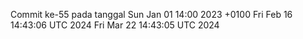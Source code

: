 Commit ke-55 pada tanggal Sun Jan 01 14:00 2023 +0100
Fri Feb 16 14:43:06 UTC 2024
Fri Mar 22 14:43:05 UTC 2024
